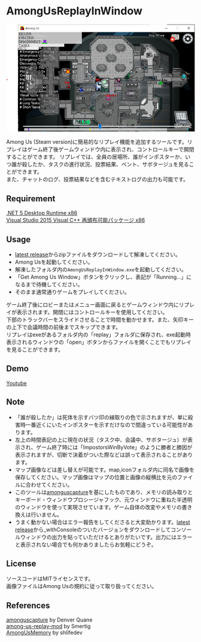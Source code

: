 # AmongUsReplayInWindow
![screenshot](https://github.com/sawa90/AmongUsReplayInWindow/blob/images/scrnshot3.png)

Among Us (Steam version)に簡易的なリプレイ機能を追加するツールです。リプレイはゲーム終了後ゲームウィンドウ内に表示され、コントロールキーで開閉することができます。
リプレイでは、全員の居場所、誰がインポスターか、いつ誰が殺したか、タスクの進行状況、投票結果、ベント、サボタージュを見ることができます。  
また、チャットのログ、投票結果などを含むテキストログの出力も可能です。

## Requirement
[.NET 5 Desktop Runtime x86](https://dotnet.microsoft.com/download/dotnet/thank-you/runtime-desktop-5.0.3-windows-x86-installer)  
[Visual Studio 2015 Visual C++ 再頒布可能パッケージ x86](https://www.microsoft.com/ja-jp/download/details.aspx?id=48145)  
## Usage
- [latest release](https://github.com/sawa90/AmongUsReplayInWindow/releases/latest)からzipファイルをダウンロードして解凍してください。
- Among Usを起動してください。
- 解凍したフォルダ内の`AmongUsReplayInWindow.exe`を起動してください。
- 「Get Among Us Window」ボタンをクリックし、表記が「Running...」になるまで待機してください。
- そのまま通常通りゲームをプレイしてください。

ゲーム終了後にロビーまたはメニュー画面に戻るとゲームウィンドウ内にリプレイが表示されます。開閉にはコントロールキーを使用してください。     
下部のトラックバーをスライドさせることで時間を動かせます。また、矢印キーの上下で会議時間の前後までスキップできます。  
リプレイはexeがあるフォルダ内の「replay」フォルダに保存され、exe起動時表示されるウィンドウの「open」ボタンからファイルを開くことでもリプレイを見ることができます。  

## Demo
[Youtube](https://youtu.be/qMS7B8juyDo)

## Note
- 「誰が殺したか」は死体を示すバツ印の縁取りの色で示されますが、単に殺害時一番近くにいたインポスターを示すだけなので間違っている可能性があります。
- 左上の時間表記の上に現在の状況（タスク中、会議中、サボタージュ）が表示され、ゲーム終了時には「ImpostorsWinByVote」のように勝者と勝因が表示されますが、切断で決着がついた際などは誤って表示されることがあります。
- マップ画像などは差し替えが可能です。map,iconフォルダ内に同名で画像を保存してください。マップ画像はマップの位置と画像の縦横比を元のファイルに合わせてください。
- このツールは[amonguscapture](https://github.com/automuteus/amonguscapture)を基にしたものであり、メモリの読み取りとキーボード・ウィンドウプロシージャフック、元ウィンドウに重ねた半透明のウィンドウを使って実現させています。ゲーム自体の改変やメモリの書き換えは行いません。
- うまく動かない場合はエラー報告をしてくださると大変助かります。[latest release](https://github.com/sawa90/AmongUsReplayInWindow/releases/latest)から_withConsoleのついたバージョンをダウンロードしてコンソールウィンドウの出力を貼っていただけるとありがたいです。出力にはエラーと表示されない場合でも何かありましたらお気軽にどうぞ。

## License
ソースコードはMITライセンスです。  
画像ファイルはAmong Usの規約に従って取り扱ってください。  

## References
[amonguscapture](https://github.com/automuteus/amonguscapture) by Denver Quane  
[among-us-replay-mod](https://github.com/Smertig/among-us-replay-mod) by Smertig  
[AmongUsMemory](https://github.com/shlifedev/AmongUsMemory) by shlifedev  
